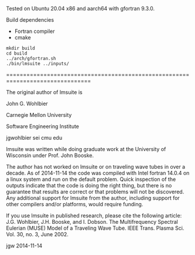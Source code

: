 Tested on Ubuntu 20.04 x86 and aarch64 with gfortran 9.3.0.

Build dependencies
- Fortran compiler
- cmake

```
mkdir build
cd build
../arch/gfortran.sh
./bin/lmsuite ../inputs/
```

===============================================================================

The original author of lmsuite is

John G. Wohlbier

Carnegie Mellon University

Software Engineering Institute

jgwohlbier sei cmu edu

lmsuite was written while doing graduate work at the University of Wisconsin
under Prof. John Booske.

The author has not worked on lmsuite or on traveling wave tubes in over a
decade. As of 2014-11-14 the code was compiled with Intel fortran 14.0.4 on
a linux system and run on the default problem. Quick inspection of the outputs
indicate that the code is doing the right thing, but there is no guarantee that
results are correct or that problems will not be discovered. Any additional
support for lmsuite from the author, including support for other compilers
and/or platforms, would require funding.

If you use lmsuite in published research, please cite the following article:
J.G. Wohlbier, J.H. Booske, and I. Dobson.
The Multifrequency Spectral Eulerian (MUSE) Model of a Traveling Wave
Tube. IEEE Trans. Plasma Sci. Vol. 30, no. 3, June 2002.

jgw
2014-11-14
